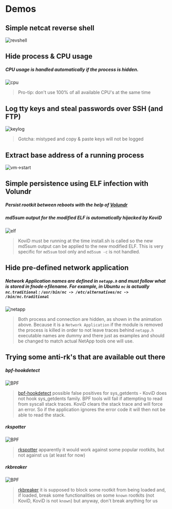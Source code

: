 # Demos

## Simple netcat reverse shell
![revshell](simple.gif?raw=true)

## Hide process & CPU usage
##### CPU usage is handled automatically if the process is hidden.
![cpu](cpu.gif?raw=true)
> Pro-tip: don't use 100% of all available CPU's at the same time

## Log tty keys and steal passwords over SSH (and FTP)
![keylog](tty.gif?raw=true)
> Gotcha: mistyped and copy & paste keys will not be logged

## Extract base address of a running process
![vm->start](base_address.gif?raw=true)

## Simple persistence using ELF infection with Volundr
##### Persist rootkit between reboots with the help of [Volundr](https://github.com/carloslack/volundr)
##### md5sum output for the modified ELF is automatically hijacked by KoviD
![elf](persist.gif?raw=true)
> KoviD must be running at the time install.sh is called so the new md5sum output can be applied to the new modified ELF.
> This is very specific for `md5sum` tool only and `md5sum -c` is not handled.

## Hide pre-defined network application
##### Network Application names are defined in `netapp.h` and must follow what is stored in fnode->filename. For example, in Ubuntu `nc` is actually `nc.traditional` : `/usr/bin/nc -> /etc/alternatives/nc -> /bin/nc.traditional`
![netapp](netapp.gif?raw=true)
> Both process and connection are hidden, as shown in the animation above.
> Because it is a `Network Application` if the module is removed the process is killed
> in order to not leave traces behind
> `netapp.h` executable names are dummy and there just as examples and should be changed to match actual NetApp tools
> one will use.

## Trying some anti-rk's that are available out there
##### bpf-hookdetect
![BPF](bpf.gif?raw=true)
> [bpf-hookdetect](https://github.com/pathtofile/bpf-hookdetect) possible false positives for sys_getdents - KoviD does not hook sys_getdents family.
> BPF tools will fail if attempting to read from syscall stack traces. KoviD clears the stack trace and will force an error.
> So if the application ignores the error code it will then not be able to read the stack.
##### rkspotter
![BPF](anti01.gif?raw=true)
> [rkspotter](https://github.com/linuxthor/rkspotter) apparently it would work against some popular rootkits, but not against us (at least for now)
##### rkbreaker
![BPF](anti02.gif?raw=true)
> [rkbreaker](https://github.com/linuxthor/rkbreaker) it is supposed to block some rootkit from being loaded and, if loaded, break some functionalities
> on some `known` rootkits (not KoviD, KoviD is not `known`) but anyway, don't break anything for us
